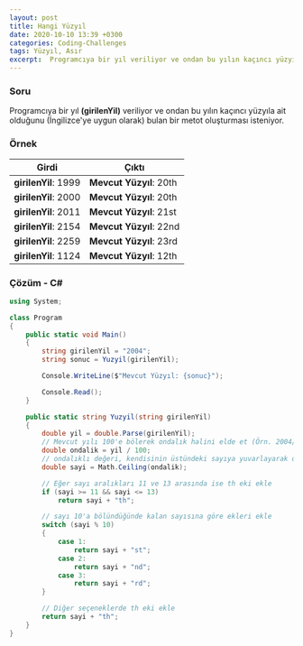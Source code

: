 ```yaml
---
layout: post
title: Hangi Yüzyıl
date: 2020-10-10 13:39 +0300
categories: Coding-Challenges
tags: Yüzyıl, Asır
excerpt:  Programcıya bir yıl veriliyor ve ondan bu yılın kaçıncı yüzyıla ait olduğunu (İngilizce'ye uygun olarak) bulan bir metot oluşturması isteniyor...
---
```

### Soru
Programcıya bir yıl **(girilenYil)** veriliyor ve ondan bu yılın kaçıncı yüzyıla ait olduğunu (İngilizce'ye uygun olarak) bulan bir metot oluşturması isteniyor.

### Örnek

| Girdi                | Çıktı                   |
|----------------------|-------------------------|
| **girilenYil**: 1999 | **Mevcut Yüzyıl**: 20th |
| **girilenYil**: 2000 | **Mevcut Yüzyıl**: 20th |
| **girilenYil**: 2011 | **Mevcut Yüzyıl**: 21st |
| **girilenYil**: 2154 | **Mevcut Yüzyıl**: 22nd |
| **girilenYil**: 2259 | **Mevcut Yüzyıl**: 23rd |
| **girilenYil**: 1124 | **Mevcut Yüzyıl**: 12th |

### Çözüm - C#
```csharp
using System;

class Program
{
    public static void Main()
    {
        string girilenYil = "2004";
        string sonuc = Yuzyil(girilenYil);

        Console.WriteLine($"Mevcut Yüzyıl: {sonuc}");

        Console.Read();
    }

    public static string Yuzyil(string girilenYil)
    {
        double yil = double.Parse(girilenYil);
        // Mevcut yılı 100'e bölerek ondalık halini elde et (Örn. 2004/100=20.04)
        double ondalik = yil / 100;
        // ondalıklı değeri, kendisinin üstündeki sayıya yuvarlayarak döndür
        double sayi = Math.Ceiling(ondalik);

        // Eğer sayı aralıkları 11 ve 13 arasında ise th eki ekle
        if (sayi >= 11 && sayi <= 13)
            return sayi + "th";

        // sayı 10'a bölündüğünde kalan sayısına göre ekleri ekle
        switch (sayi % 10)
        {
            case 1:
                return sayi + "st";
            case 2:
                return sayi + "nd";
            case 3:
                return sayi + "rd";
        }

        // Diğer seçeneklerde th eki ekle
        return sayi + "th";
    }
}
```